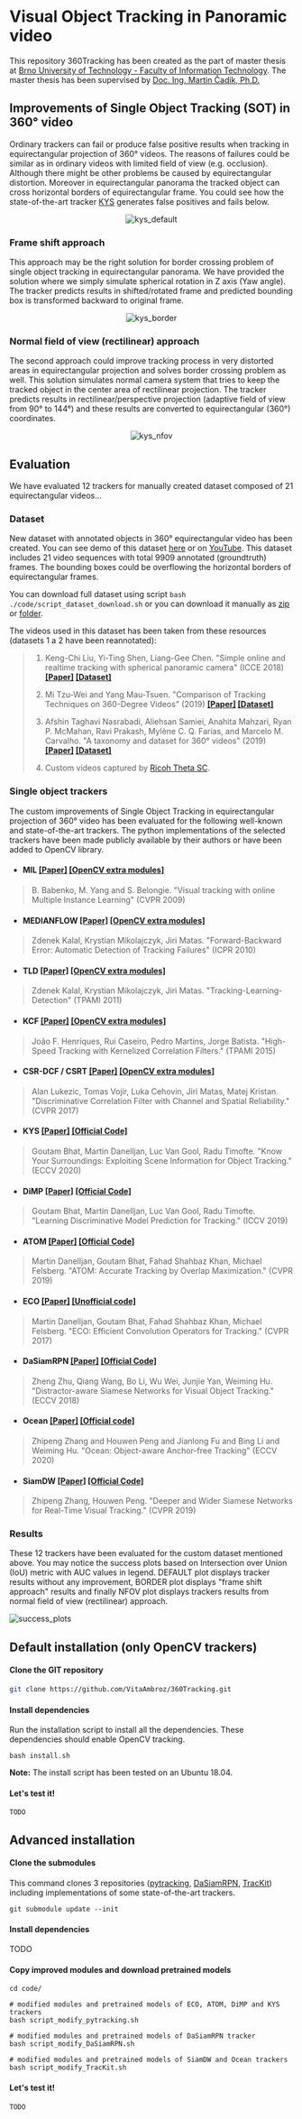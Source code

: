 # Visual Object Tracking in Panoramic video

This repository 360Tracking has been created as the part of master thesis at  [Brno University of Technology - Faculty of Information Technology](https://www.fit.vut.cz/). The master thesis has been supervised by [Doc. Ing. Martin Čadík, Ph.D.](http://cadik.posvete.cz/)

## Improvements of Single Object Tracking (SOT) in 360° video

Ordinary trackers can fail or produce false positive results when tracking in equirectangular projection of 360° videos. The reasons of failures could be similar as in ordinary videos with limited field of view (e.g. occlusion). Although there might be other problems be caused by equirectangular distortion. Moreover in equirectangular panorama the tracked object can cross horizontal borders of equirectangular frame. You could see how the state-of-the-art tracker [KYS](https://github.com/visionml/pytracking) generates false positives and fails below.

<p align="center">
    <img src="./code/.fig/kys_default.gif" alt="kys_default"  />
</p>

### Frame shift approach

This approach may be the right solution for border crossing problem of single object tracking in equirectangular panorama. We have provided the solution where we simply simulate spherical rotation in Z axis (Yaw angle). The tracker predicts results in shifted/rotated frame and predicted bounding box is transformed backward to original frame.

<p align="center">
    <img src="./code/.fig/kys_border.gif" alt="kys_border"  />
</p>



### Normal field of view (rectilinear) approach 

The second approach could improve tracking process in very distorted areas in equirectangular projection and solves border crossing problem as well. This solution simulates normal camera system that tries to keep the tracked object in the center area of rectilinear projection. The tracker predicts results in rectilinear/perspective projection (adaptive field of view from 90° to 144°) and these results are converted to equirectangular (360°) coordinates.

<p align="center">
    <img src="./code/.fig/kys_nfov.gif" alt="kys_nfov"  />
</p>



## Evaluation

We have evaluated 12 trackers for manually created dataset composed of 21 equirectangular videos...

### Dataset

New dataset with annotated objects in 360° equirectangular video has been created. You can see demo of this dataset [here](./code/annotation/dataset-demo/demo-annotation) or on [YouTube](https://www.youtube.com/watch?v=kgXd6uoXa8M). This dataset includes 21 video sequences with total 9909 annotated (groundtruth) frames. The bounding boxes could be overflowing the horizontal borders of equirectangular frames.

You can download full dataset using script `bash ./code/script_dataset_download.sh` or you can download it manually as [zip](https://drive.google.com/file/d/1PWqpAb0DuXA58RZcEzfxqBP7C3yVH7uE/view?usp=sharing) or [folder](https://drive.google.com/drive/folders/13tkE4vY3FGGD42kDIjyS9K423vrvpKoU?usp=sharing).

The videos used in this dataset has been taken from these resources (datasets 1 a 2 have been reannotated):

> 1. Keng-Chi Liu, Yi-Ting Shen, Liang-Gee Chen. "Simple online and realtime tracking with spherical panoramic camera" (ICCE 2018) **[[Paper]](https://ieeexplore.ieee.org/document/8326132)  [[Dataset]](https://github.com/KengChiLiu/MOT360)**
>
> 2. Mi Tzu-Wei and Yang Mau-Tsuen.  "Comparison of Tracking Techniques on 360-Degree Videos" (2019) **[[Paper]](https://www.mdpi.com/2076-3417/9/16/3336)  [[Dataset]](https://drive.google.com/drive/folders/1Ybp0G6yWXYCsP06nzEMRJR-exK0DSos8)**
>
> 3. Afshin Taghavi Nasrabadi, Aliehsan Samiei, Anahita Mahzari, Ryan P. McMahan, Ravi Prakash, Mylène C. Q. Farias, and Marcelo M. Carvalho. "A taxonomy and dataset for 360° videos" (2019) **[[Paper]](https://arxiv.org/pdf/1905.03823.pdf)  [[Dataset]](https://github.com/afshin-aero/360dataset)**
>
> 4. Custom videos captured by [Ricoh Theta SC](https://theta360.com/en/about/theta/sc.html).



### Single object trackers

The custom improvements of Single Object Tracking in equirectangular projection of 360° video has been evaluated for the following well-known and state-of-the-art trackers. The python implementations of the selected trackers have been made publicly available by their authors or have been added to OpenCV library.

- #### MIL **[[Paper]](https://faculty.ucmerced.edu/mhyang/papers/cvpr09a.pdf)  [[OpenCV extra modules]](https://github.com/opencv/opencv_contrib)**

> B. Babenko, M. Yang and S. Belongie. 
> "Visual tracking with online Multiple Instance Learning" (CVPR 2009)

- #### MEDIANFLOW **[[Paper]](https://ieeexplore.ieee.org/document/5596017)  [[OpenCV extra modules]](https://github.com/opencv/opencv_contrib)**

> Zdenek Kalal, Krystian Mikolajczyk, Jiri Matas.
> "Forward-Backward Error: Automatic Detection of Tracking Failures" (ICPR 2010)

- #### TLD **[[Paper]](https://ieeexplore.ieee.org/document/6104061)  [[OpenCV extra modules]](https://github.com/opencv/opencv_contrib)**

> Zdenek Kalal, Krystian Mikolajczyk, Jiri Matas.
> "Tracking-Learning-Detection" (TPAMI 2011)

- #### KCF **[[Paper]](https://www.robots.ox.ac.uk/~joao/publications/henriques_tpami2015.pdf)  [[OpenCV extra modules]](https://github.com/opencv/opencv_contrib)**

> João F. Henriques, Rui Caseiro, Pedro Martins, Jorge Batista. 
>"High-Speed Tracking with Kernelized Correlation Filters." (TPAMI 2015)

- #### CSR-DCF / CSRT **[[Paper]](https://openaccess.thecvf.com/content_cvpr_2017/papers/Lukezic_Discriminative_Correlation_Filter_CVPR_2017_paper.pdf)  [[OpenCV extra modules]](https://github.com/opencv/opencv_contrib)**

> Alan Lukezic, Tomas Vojir, Luka Cehovin, Jiri Matas, Matej Kristan. 
>"Discriminative Correlation Filter with Channel and Spatial Reliability." (CVPR 2017)

- #### KYS **[[Paper]](https://arxiv.org/pdf/2003.11014.pdf)  [[Official Code]](https://github.com/visionml/pytracking)**

> Goutam Bhat, Martin Danelljan, Luc Van Gool, Radu Timofte. 
>"Know Your Surroundings: Exploiting Scene Information for Object Tracking." (ECCV 2020)

- #### DiMP **[[Paper]](https://arxiv.org/pdf/1904.07220)  [[Official Code]](https://github.com/visionml/pytracking)**


> Goutam Bhat, Martin Danelljan, Luc Van Gool, Radu Timofte. 
>"Learning Discriminative Model Prediction for Tracking." (ICCV 2019)

- #### ATOM **[[Paper]](https://arxiv.org/pdf/1811.07628)  [[Official Code]](https://github.com/visionml/pytracking)** 


> Martin Danelljan, Goutam Bhat, Fahad Shahbaz Khan, Michael Felsberg. 
>"ATOM: Accurate Tracking by Overlap Maximization." (CVPR 2019)

- #### ECO **[[Paper]](https://arxiv.org/pdf/1611.09224.pdf)  [[Unofficial code]](./pytracking/README.md#ECO)** 


> Martin Danelljan, Goutam Bhat, Fahad Shahbaz Khan, Michael Felsberg. 
>"ECO: Efficient Convolution Operators for Tracking." (CVPR 2017)

- #### DaSiamRPN **[[Paper]](https://openaccess.thecvf.com/content_ECCV_2018/papers/Zheng_Zhu_Distractor-aware_Siamese_Networks_ECCV_2018_paper.pdf)  [[Official Code]](https://github.com/foolwood/DaSiamRPN)**

> Zheng Zhu, Qiang Wang, Bo Li, Wu Wei, Junjie Yan, Weiming Hu. 
> "Distractor-aware Siamese Networks for Visual Object Tracking." (ECCV 2018)

- #### Ocean **[[Paper]](https://arxiv.org/pdf/2006.10721.pdf)  [[Official code]](https://github.com/researchmm/TracKit)**

> Zhipeng Zhang and Houwen Peng and Jianlong Fu and Bing Li and Weiming Hu. 
>"Ocean: Object-aware Anchor-free Tracking" (ECCV 2020)

- #### SiamDW **[[Paper]](https://openaccess.thecvf.com/content_CVPR_2019/papers/Zhang_Deeper_and_Wider_Siamese_Networks_for_Real-Time_Visual_Tracking_CVPR_2019_paper.pdf)  [[Official Code]](https://github.com/researchmm/TracKit)**

> Zhipeng Zhang, Houwen Peng. 
>"Deeper and Wider Siamese Networks for Real-Time Visual Tracking." (CVPR 2019)



### Results

These 12 trackers have been evaluated for the custom dataset mentioned above. You may notice the success plots based on Intersection over Union (IoU) metric with AUC values in legend. DEFAULT plot displays tracker results without any improvement, BORDER plot displays "frame shift approach" results and finally NFOV plot displays trackers results from normal field of view (rectilinear) approach.

<img src="./code/.fig/success_plots.png" alt="success_plots"  />



## Default installation (only OpenCV trackers)

#### Clone the GIT repository

```bash
git clone https://github.com/VitaAmbroz/360Tracking.git
```

#### Install dependencies

Run the installation script to install all the dependencies. These dependencies should enable OpenCV tracking.

```
bash install.sh
```

**Note:** The install script has been tested on an Ubuntu 18.04.

#### Let's test it!

```
TODO
```

## Advanced installation

#### Clone the submodules

This command clones 3 repositories ([pytracking](https://github.com/visionml/pytracking), [DaSiamRPN](https://github.com/foolwood/DaSiamRPN), [TracKit](https://github.com/researchmm/TracKit)) including implementations of some state-of-the-art trackers.

```
git submodule update --init  
```

#### Install dependencies

TODO

#### Copy improved modules and download pretrained models

```
cd code/

# modified modules and pretrained models of ECO, ATOM, DiMP and KYS trackers 
bash script_modify_pytracking.sh

# modified modules and pretrained models of DaSiamRPN tracker 
bash script_modify_DaSiamRPN.sh

# modified modules and pretrained models of SiamDW and Ocean trackers 
bash script_modify_TracKit.sh
```

#### Let's test it!

```
TODO
```

